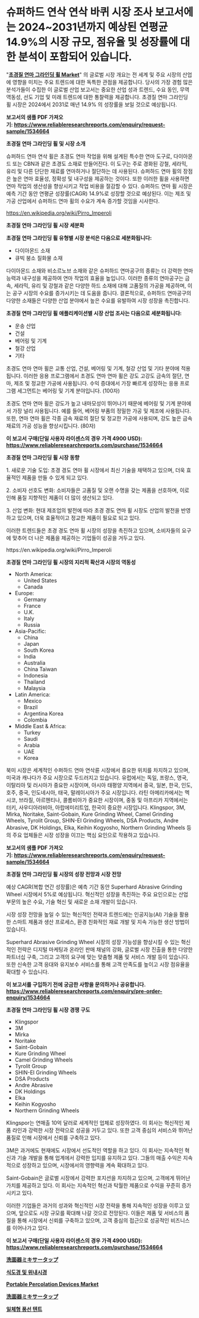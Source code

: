 <p><h1>슈퍼하드 연삭 연삭 바퀴 시장 조사 보고서에는 2024~2031년까지 예상된 연평균 14.9%의 시장 규모, 점유율 및 성장률에 대한 분석이 포함되어 있습니다.</h1></p><p>"<strong><a href="https://www.reliableresearchreports.com/superhard-abrasive-grinding-wheel-r1534664">초경질 연마 그라인딩 휠 Market</a></strong>" 의 글로벌 시장 개요는 전 세계 및 주요 시장의 산업에 영향을 미치는 주요 트렌드에 대한 독특한 관점을 제공합니다. 당사의 가장 경험 많은 분석가들이 수집한 이 글로벌 산업 보고서는 중요한 산업 성과 트렌드, 수요 동인, 무역 역동성, 선도 기업 및 미래 트렌드에 대한 통찰력을 제공합니다. 초경질 연마 그라인딩 휠 시장은 2024에서 2031로 매년 14.9% 의 성장률을 보일 것으로 예상됩니다.</p>
<p><strong>보고서의 샘플 PDF 가져오기:&nbsp;<a href="https://www.reliableresearchreports.com/enquiry/request-sample/1534664">https://www.reliableresearchreports.com/enquiry/request-sample/1534664</a></strong></p>
<p><strong>초경질 연마 그라인딩 휠 및 시장 소개</strong></p>
<p><p>슈퍼하드 연마 연삭 휠은 초경도 연마 작업을 위해 설계된 특수한 연마 도구로, 다이아몬드 또는 CBN과 같은 초경도 소재로 만들어진다. 이 도구는 주로 경화된 강철, 세라믹, 유리 및 다른 단단한 재료를 연마하거나 절단하는 데 사용된다. 슈퍼하드 연마 휠의 장점은 높은 연마 효율성, 정확성 및 내구성을 제공하는 것이다. 또한 이러한 휠을 사용하면 연마 작업의 생산성을 향상시키고 작업 비용을 절감할 수 있다. 슈퍼하드 연마 휠 시장은 예측 기간 동안 연평균 성장률(CAGR) 14.9%로 성장할 것으로 예상된다. 이는 제조 및 가공 산업에서 슈퍼하드 연마 휠의 수요가 계속 증가할 것임을 시사한다.</p></p>
<p><a href="https://en.wikipedia.org/wiki/Pirro_Imperoli">https://en.wikipedia.org/wiki/Pirro_Imperoli</a></p>
<p><strong>초경질 연마 그라인딩 휠 시장 세분화</strong></p>
<p><strong>초경질 연마 그라인딩 휠 유형별 시장 분석은 다음으로 세분화됩니다:</strong></p>
<p><ul><li>다이아몬드 소재</li><li>큐빅 붕소 질화물 소재</li></ul></p>
<p><p>다이아몬드 소재와 비소르노브 소재와 같은 슈퍼하드 연마공구의 종류는 더 강력한 연마능력과 내구성을 제공하여 연마 작업의 효율을 높입니다. 이러한 종류의 연마공구는 금속, 세라믹, 유리 및 강철과 같은 다양한 하드 소재에 대해 고품질의 가공을 제공하며, 이는 공구 시장의 수요를 증가시키는 데 도움을 줍니다. 결론적으로, 슈퍼하드 연마공구의 다양한 소재들은 다양한 산업 분야에서 높은 수요를 유발하여 시장 성장을 촉진합니다.</p></p>
<p><strong>초경질 연마 그라인딩 휠 애플리케이션별 시장 산업 조사는 다음으로 세분화됩니다:</strong></p>
<p><ul><li>운송 산업</li><li>건설</li><li>베어링 및 기계</li><li>철강 산업</li><li>기타</li></ul></p>
<p><p>초경도 연마 연마 휠은 교통 산업, 건설, 베어링 및 기계, 철강 산업 및 기타 분야에 적용됩니다. 이러한 응용 프로그램에서 초경도 연마 연마 휠은 강도 고강도 금속의 절단, 연마, 제조 및 정교한 가공에 사용됩니다. 수익 증대에서 가장 빠르게 성장하는 응용 프로그램 세그먼트는 베어링 및 기계 분야입니다. (100자)</p><p>초경도 연마 연마 휠은 강도가 높고 내마모성이 뛰어나기 때문에 베어링 및 기계 분야에서 가장 널리 사용됩니다. 예를 들어, 베어링 부품의 정밀한 가공 및 제조에 사용됩니다. 또한, 연마 연마 휠은 각종 금속 재료의 절단 및 정교한 가공에 사용되며, 강도 높은 금속 재료의 가공 성능을 향상시킵니다. (80자)</p></p>
<p><strong>이 보고서 구매(단일 사용자 라이센스의 경우 가격 4900 USD): <a href="https://www.reliableresearchreports.com/purchase/1534664">https://www.reliableresearchreports.com/purchase/1534664</a></strong></p>
<p><strong>초경질 연마 그라인딩 휠 시장 동향</strong></p>
<p><p>1. 새로운 기술 도입: 초경 경도 연마 휠 시장에서 최신 기술을 채택하고 있으며, 더욱 효율적인 제품을 만들 수 있게 되고 있다.</p><p>2. 소비자 선호도 변화: 소비자들은 고품질 및 오랜 수명을 갖는 제품을 선호하며, 이로 인해 품질 지향적인 제품이 더 많이 생산되고 있다.</p><p>3. 산업 변화: 현대 제조업의 발전에 따라 초경 경도 연마 휠 시장도 산업의 발전을 반영하고 있으며, 더욱 효율적이고 정교한 제품이 필요로 되고 있다.</p><p>이러한 트렌드들은 초경 경도 연마 휠 시장의 성장을 촉진하고 있으며, 소비자들의 요구에 맞추어 더 나은 제품을 제공하는 기업들이 성공을 거두고 있다.</p></p>
<p>https://en.wikipedia.org/wiki/Pirro_Imperoli</p>
<p><strong>초경질 연마 그라인딩 휠 시장의 지리적 확산과 시장의 역동성</strong></p>
<p><ul>
    <li>
        North America:
        <ul>
            <li>United States</li>
            <li>Canada</li>
        </ul>
    </li>
    <li>
        Europe:
        <ul>
            <li>Germany</li>
            <li>France</li>
            <li>U.K.</li>
            <li>Italy</li>
            <li>Russia</li>
        </ul>
    </li>
    <li>
        Asia-Pacific:
        <ul>
            <li>China</li>
            <li>Japan</li>
            <li>South Korea</li>
            <li>India</li>
            <li>Australia</li>
            <li>China Taiwan</li>
            <li>Indonesia</li>
            <li>Thailand</li>
            <li>Malaysia</li>
        </ul>
    </li>
    <li>
        Latin America:
        <ul>
            <li>Mexico</li>
            <li>Brazil</li>
            <li>Argentina Korea</li>
            <li>Colombia</li>
        </ul>
    </li>
    <li>
        Middle East & Africa:
        <ul>
            <li>Turkey</li>
            <li>Saudi</li>
            <li>Arabia</li>
            <li>UAE</li>
            <li>Korea</li>
        </ul>
    </li>
    </ul></p>
<p><p>북미 시장은 세계적인 수퍼하드 연마 연삭륜 시장에서 중요한 위치를 차지하고 있으며, 미국과 캐나다가 주요 시장으로 두드러지고 있습니다. 유럽에서는 독일, 프랑스, 영국, 이탈리아 및 러시아가 중요한 시장이며, 아시아 태평양 지역에서 중국, 일본, 한국, 인도, 호주, 중국, 인도네시아, 태국, 말레이시아가 주요 시장입니다. 라틴 아메리카에서는 멕시코, 브라질, 아르헨티나, 콜롬비아가 중요한 시장이며, 중동 및 아프리카 지역에서는 터키, 사우디아라비아, 아랍에미리트업, 한국이 중요한 시장입니다. Klingspor, 3M, Mirka, Noritake, Saint-Gobain, Kure Grinding Wheel, Camel Grinding Wheels, Tyrolit Group, SHIN-EI Grinding Wheels, DSA Products, Andre Abrasive, DK Holdings, Elka, Keihin Kogyosho, Northern Grinding Wheels 등의 주요 업체들은 시장 성장을 이끄는 핵심 요인으로 작용하고 있습니다.</p></p>
<p><strong>보고서의 샘플 PDF 가져오기:&nbsp;<a href="https://www.reliableresearchreports.com/enquiry/request-sample/1534664">https://www.reliableresearchreports.com/enquiry/request-sample/1534664</a></strong></p>
<p><strong>초경질 연마 그라인딩 휠 시장의 성장 전망과 시장 전망</strong></p>
<p><p>예상 CAGR(복합 연간 성장률)은 예측 기간 동안 Superhard Abrasive Grinding Wheel 시장에서 5%로 예상됩니다. 혁신적인 성장을 촉진하는 주요 요인으로는 산업 부문의 높은 수요, 기술 혁신 및 새로운 소재 개발이 있습니다. </p><p>시장 성장 전망을 높일 수 있는 혁신적인 전략과 트렌드에는 인공지능(AI) 기술을 활용한 스마트 제품과 생산 프로세스, 환경 친화적인 재료 개발 및 지속 가능한 생산 방법이 있습니다.</p><p>Superhard Abrasive Grinding Wheel 시장의 성장 가능성을 향상시킬 수 있는 혁신적인 전략은 디지털 마케팅과 온라인 판매 채널의 강화, 글로벌 시장 진출을 통한 다양한 파트너십 구축, 그리고 고객의 요구에 맞는 맞춤형 제품 및 서비스 개발 등이 있습니다. 또한 신속한 고객 응대와 유지보수 서비스를 통해 고객 만족도를 높이고 시장 점유율을 확대할 수 있습니다.</p></p>
<p><strong>이 보고서를 구입하기 전에 궁금한 사항을 문의하거나 공유합니다. <a href="https://www.reliableresearchreports.com/enquiry/pre-order-enquiry/1534664">https://www.reliableresearchreports.com/enquiry/pre-order-enquiry/1534664</a></strong></p>
<p><strong>초경질 연마 그라인딩 휠 시장 경쟁 구도</strong></p>
<p><ul><li>Klingspor</li><li>3M</li><li>Mirka</li><li>Noritake</li><li>Saint-Gobain</li><li>Kure Grinding Wheel</li><li>Camel Grinding Wheels</li><li>Tyrolit Group</li><li>SHIN-EI Grinding Wheels</li><li>DSA Products</li><li>Andre Abrasive</li><li>DK Holdings</li><li>Elka</li><li>Keihin Kogyosho</li><li>Northern Grinding Wheels</li></ul></p>
<p><p>Klingspor는 연매출 10억 달러로 세계적인 업체로 성장하였다. 이 회사는 혁신적인 제품 라인과 강력한 시장 전략으로 성공을 거두고 있다. 또한 고객 중심의 서비스와 뛰어난 품질로 인해 시장에서 신뢰를 구축하고 있다.</p><p>3M은 과거에도 현재에도 시장에서 선도적인 역할을 하고 있다. 이 회사는 지속적인 혁신과 기술 개발을 통해 업계에서 강력한 입지를 유지하고 있다. 그들의 매출 수익은 지속적으로 성장하고 있으며, 시장에서의 영향력을 계속 확대하고 있다.</p><p>Saint-Gobain은 글로벌 시장에서 강력한 포지션을 차지하고 있으며, 고객에게 뛰어난 가치를 제공하고 있다. 이 회사는 지속적인 혁신과 탁월한 제품으로 수익을 꾸준히 증가시키고 있다.</p><p>이러한 기업들은 과거의 성과와 혁신적인 시장 전략을 통해 지속적인 성장을 이루고 있으며, 앞으로도 시장 규모를 확대해 나갈 것으로 전망된다. 이들은 제품 및 서비스의 품질을 통해 시장에서 신뢰를 구축하고 있으며, 고객 중심의 접근으로 성공적인 비즈니스를 이어나가고 있다.</p></p>
<p><strong>이 보고서 구매(단일 사용자 라이센스의 경우 가격 4900 USD): <a href="https://www.reliableresearchreports.com/purchase/1534664">https://www.reliableresearchreports.com/purchase/1534664</a></strong></p>
<p><strong><p><a href="https://github.com/roulaayoub-saad/Market-Research-Report-List-3/blob/main/578057376242.md">洗面器ミキサータップ</a></p><p><a href="https://github.com/rcabello548/Market-Research-Report-List-3/blob/main/361684794812.md">식도경 및 위내시경</a></p><p><a href="https://medium.com/@bethelokon998/global-portable-percolation-devices-market-focus-on-product-type-0-10-gpm-above-10-20-gpm-above-eba2d5ff9d8a">Portable Percolation Devices Market</a></p><p><a href="https://github.com/zjkmgcs938405/Market-Research-Report-List-4/blob/main/299565576241.md">洗面器ミキサータップ</a></p><p><a href="https://github.com/KellyLyncyh543964/Market-Research-Report-List-3/blob/main/257054394811.md">일체형 풍선 텐트</a></p></strong></p>
<p></p>